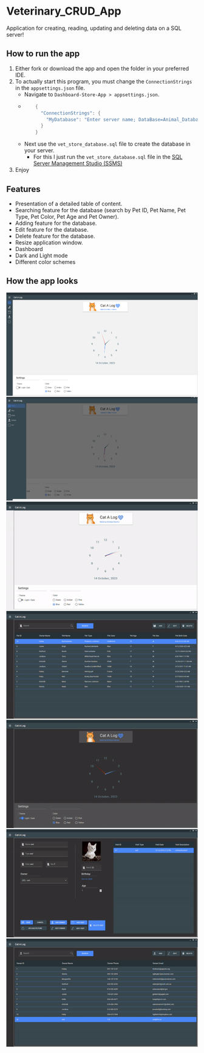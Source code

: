 # Veterinary_CRUD_App
Application for creating, reading, updating and deleting data on a SQL server!

 ## How to run the app
   1. Either fork or download the app and open the folder in your preferred IDE.
 2. To actually start this program, you must change the `ConnectionStrings` in the `appsettings.json` file.
      - Navigate to `Dashboard-Store-App > appsettings.json`.
      - ``` c#
            {
              "ConnectionStrings": {
                "MyDatabase": "Enter server name; DataBase=Animal_Database; Integrated Security=true; Encrypt=False;"
              }
            }
        ```
      - Next use the `vet_store_database.sql` file to create the database in your server.
        - For this I just run the `vet_store_database.sql` file in the [SQL Server Management Studio (SSMS)](https://learn.microsoft.com/en-us/sql/ssms/download-sql-server-management-studio-ssms?redirectedfrom=MSDN&view=sql-server-ver16)
   3. Enjoy
    
 ## Features
- Presentation of a detailed table of content.
- Searching feature for the database (search by Pet ID, Pet Name, Pet Type, Pet Color, Pet Age and Pet Owner).
- Adding feature for the database.
- Edit feature for the database.
- Delete feature for the database.
- Resize application window.
- Dashboard
- Dark and Light mode
- Different color schemes 

 ## How the app looks
![alt text](https://github.com/PinkFlamingoz/Veterinary_CRUD_App/blob/master/VCA1.png)
![alt text](https://github.com/PinkFlamingoz/Veterinary_CRUD_App/blob/master/VCA2.png)
![alt text](https://github.com/PinkFlamingoz/Veterinary_CRUD_App/blob/master/ezgif-1-d930d432f7.gif)
![alt text](https://github.com/PinkFlamingoz/Veterinary_CRUD_App/blob/master/ezgif-1-cdec02a9cf.gif)
![alt text](https://github.com/PinkFlamingoz/Veterinary_CRUD_App/blob/master/ezgif-1-3cdbf10484.gif)
![alt text](https://github.com/PinkFlamingoz/Veterinary_CRUD_App/blob/master/ezgif-1-2c84cd19f7.gif)
![alt text](https://github.com/PinkFlamingoz/Veterinary_CRUD_App/blob/master/ezgif-1-12e522ca58.gif)

